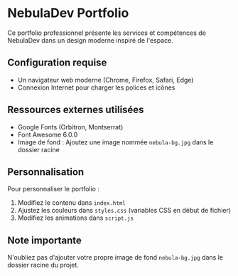# NebulaDev Portfolio

Ce portfolio professionnel présente les services et compétences de NebulaDev dans un design moderne inspiré de l'espace.

## Configuration requise

- Un navigateur web moderne (Chrome, Firefox, Safari, Edge)
- Connexion Internet pour charger les polices et icônes

## Ressources externes utilisées

- Google Fonts (Orbitron, Montserrat)
- Font Awesome 6.0.0
- Image de fond : Ajoutez une image nommée `nebula-bg.jpg` dans le dossier racine

## Personnalisation

Pour personnaliser le portfolio :

1. Modifiez le contenu dans `index.html`
2. Ajustez les couleurs dans `styles.css` (variables CSS en début de fichier)
3. Modifiez les animations dans `script.js`

## Note importante

N'oubliez pas d'ajouter votre propre image de fond `nebula-bg.jpg` dans le dossier racine du projet.
